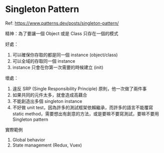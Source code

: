 # Singleton Pattern

Ref: <https://www.patterns.dev/posts/singleton-pattern/>

精神：為了要讓一個 Object 或是 Class 只存在一個的模式

好處：

  1. 可以確保你存取的都是同一個 instance (object/class)
  2. 可以全域的存取同一個 instance
  3. instance 只會在你第一次需要的時候建立 (init)

壞處：

  1. 違反 SRP (Single Responsibility Principle) 原則，他一次做了兩件事
  2. 如果共同的元件太多，就會造成高藕合
  3. 不能創造出多個 singleton instance
  4. 不好做 unit test，因為許多的測試框架依賴繼承，而許多的語言不能覆寫 static method，需要想出有創意的方法，或是要嘛不要寫測試，要嘛不要用 Singleton pattern

實際範例

1. Global behavior
2. State management (Redux, Vuex)
